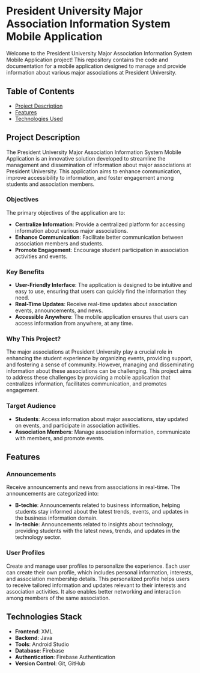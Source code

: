 # President University Major Association Information System Mobile Application

Welcome to the President University Major Association Information System Mobile Application project! This repository contains the code and documentation for a mobile application designed to manage and provide information about various major associations at President University.

## Table of Contents

- [Project Description](#project-description)
- [Features](#features)
- [Technologies Used](#technologies-used)

## Project Description

The President University Major Association Information System Mobile Application is an innovative solution developed to streamline the management and dissemination of information about major associations at President University. This application aims to enhance communication, improve accessibility to information, and foster engagement among students and association members.

### Objectives
The primary objectives of the application are to:
- **Centralize Information**: Provide a centralized platform for accessing information about various major associations.
- **Enhance Communication**: Facilitate better communication between association members and students.
- **Promote Engagement**: Encourage student participation in association activities and events.

### Key Benefits
- **User-Friendly Interface**: The application is designed to be intuitive and easy to use, ensuring that users can quickly find the information they need.
- **Real-Time Updates**: Receive real-time updates about association events, announcements, and news.
- **Accessible Anywhere**: The mobile application ensures that users can access information from anywhere, at any time.

### Why This Project?
The major associations at President University play a crucial role in enhancing the student experience by organizing events, providing support, and fostering a sense of community. However, managing and disseminating information about these associations can be challenging. This project aims to address these challenges by providing a mobile application that centralizes information, facilitates communication, and promotes engagement.

### Target Audience
- **Students**: Access information about major associations, stay updated on events, and participate in association activities.
- **Association Members**: Manage association information, communicate with members, and promote events.

## Features

### Announcements
Receive announcements and news from associations in real-time. The announcements are categorized into:
- **B-techie**: Announcements related to business information, helping students stay informed about the latest trends, events, and updates in the business information domain.
- **In-techie**: Announcements related to insights about technology, providing students with the latest news, trends, and updates in the technology sector.

### User Profiles
Create and manage user profiles to personalize the experience. Each user can create their own profile, which includes personal information, interests, and association membership details. This personalized profile helps users to receive tailored information and updates relevant to their interests and association activities. It also enables better networking and interaction among members of the same association.

## Technologies Stack

- **Frontend**: XML
- **Backend**: Java
- **Tools**: Android Studio
- **Database**: Firebase
- **Authentication**: Firebase Authentication
- **Version Control**: Git, GitHub

